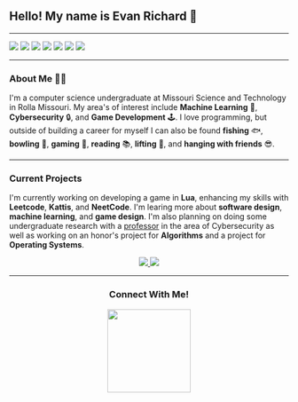 ## Hello! My name is Evan Richard 👋
*** 
<p>
    <img src=https://upload.wikimedia.org/wikipedia/commons/thumb/1/18/ISO_C%2B%2B_Logo.svg/1200px-ISO_C%2B%2B_Logo.svg.png>
    <img src=https://upload.wikimedia.org/wikipedia/commons/thumb/c/c3/Python-logo-notext.svg/1200px-Python-logo-notext.svg.png>
    <img src=https://static-00.iconduck.com/assets.00/c-sharp-c-icon-1822x2048-wuf3ijab.png>
    <img src=https://upload.wikimedia.org/wikipedia/commons/thumb/c/cf/Lua-Logo.svg/1200px-Lua-Logo.svg.png>
    <img src=https://cdn.pixabay.com/photo/2017/08/05/11/16/logo-2582748_640.png>
    <img src=https://avatars.githubusercontent.com/u/9503099?s=280&v=4>
    <img src=https://cdn-icons-png.flaticon.com/512/919/919826.png>
</p>

***

### About **Me** 🙋‍♂️

I'm a computer science
undergraduate at Missouri Science and Technology in Rolla Missouri. My area's of interest include **Machine Learning** 🤖, **Cybersecurity** 🔒, and **Game Development** 🕹️. I love programming, but outside of building a career for myself I can also be found **fishing** 🐟, **bowling** 🎳, **gaming** 👾, **reading** 📚, **lifting** 💪, and **hanging with friends** 😎.

***
### Current Projects

I'm currently working on developing a game in **Lua**, enhancing my skills with **Leetcode**, **Kattis**, and **NeetCode**. I'm learing more about **software design**, **machine learning**, and **game design**. I'm also planning on doing some undergraduate research with a [professor](https://cii.mst.edu/people/members/sanjaymadria/) in the area of Cybersecurity as well as working on an honor's project for **Algorithms** and a project for **Operating Systems**.

<p align = "center">
    <!-- Operating Systems -->
    <a href="https://github.com/ERichard007/CS-3800">
        <img src="https://encrypted-tbn0.gstatic.com/images?q=tbn:ANd9GcTrN7gIgEf7vLT54ZVxU2Uf_mLweb_gmWPZ_A&s"/>
    </a>
    <!-- Algorithms -->
    <a href="https://github.com/ERichard007/CS-2500">
        <img src="https://encrypted-tbn0.gstatic.com/images?q=tbn:ANd9GcRjv05D7YznBmMMG_tJOfxdU__ar98fxatvDQ&s"/>
    </a>
</p>

***

<h3 align="center"> Connect With Me!</h3>

<p align="center">
    <a href="https://www.linkedin.com/in/evanrichard0">
        <img src="https://upload.wikimedia.org/wikipedia/commons/thumb/8/81/LinkedIn_icon.svg/2048px-LinkedIn_icon.svg.png" width="150"/>
    </a>
</p>

